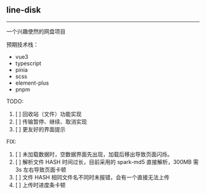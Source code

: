 ## line-disk

---

一个兴趣使然的网盘项目

预期技术栈：

-   vue3
-   typescript
-   pinia
-   scss
-   element-plus
-   pnpm

TODO:

1. [ ] 回收站（文件）功能实现
2. [ ] 传输暂停、继续、取消实现
3. [ ] 更友好的界面提示

FIX:

1. [ ] 未加载数据时，空数据界面先出现，加载后移出导致页面闪烁。
2. [ ] 解析文件 HASH 时间过长，目前采用的 spark-md5 直接解析，300MB 需 3s 左右导致页面卡顿
3. [ ] 文件 HASH 相同文件名不同时未报错，会有一个直接无法上传
4. [ ] 上传时进度条卡顿
